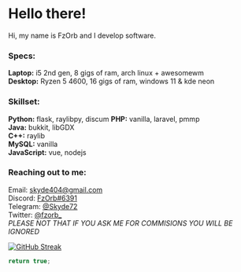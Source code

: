 # Hello there!
Hi, my name is FzOrb and I develop software.

### Specs:
**Laptop:** i5 2nd gen, 8 gigs of ram, arch linux + awesomewm  
**Desktop:** Ryzen 5 4600, 16 gigs of ram, windows 11 & kde neon

### Skillset:
**Python:** flask, raylibpy, discum
**PHP:** vanilla, laravel, pmmp  
**Java:** bukkit, libGDX  
**C++:** raylib  
**MySQL:** vanilla  
**JavaScript:** vue, nodejs

### Reaching out to me:
Email: <a href="mailto:skyde404@gmail.com">skyde404@gmail.com</a>  
Discord: <a href="https://discord.com/users/963681560442331177">FzOrb#6391</a>  
Telegram: <a href="https://t.me/Skyde72">@Skyde72</a>  
Twitter: <a href="https://twitter.com/fzorb_">@fzorb_</a>  
*PLEASE NOT THAT IF YOU ASK ME FOR COMMISIONS YOU WILL BE IGNORED*

[![GitHub Streak](https://github-readme-streak-stats.herokuapp.com/?user=fzorb&theme=dark)](https://git.io/streak-stats)

```cpp
return true;
```
